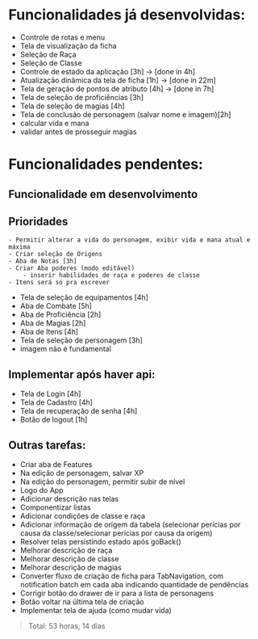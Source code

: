 # Funcionalidades já desenvolvidas:

-   Controle de rotas e menu
-   Tela de visualização da ficha
-   Seleção de Raça
-   Seleção de Classe
-   Controle de estado da aplicação [3h] -> [done in 4h]
-   Atualização dinâmica da tela de ficha [1h] -> [done in 22m]
-   Tela de geração de pontos de atributo [4h] -> [done in 7h]
-   Tela de seleção de proficiências [3h]
-   Tela de seleção de magias [4h]
-   Tela de conclusão de personagem (salvar nome e imagem)[2h]
-   calcular vida e mana
-   validar antes de prosseguir magias

# Funcionalidades pendentes:

## Funcionalidade em desenvolvimento

## Prioridades

    - Permitir alterar a vida do personagem, exibir vida e mana atual e máxima
    - Criar seleção de Origens
    - Aba de Notas [3h]
    - Criar Aba poderes (modo editável)
        - inserir habilidades de raça e poderes de classe
    - Itens será só pra escrever

-   Tela de seleção de equipamentos [4h]
-   Aba de Combate [5h]
-   Aba de Proficiência [2h]
-   Aba de Magias [2h]
-   Aba de Itens [4h]
-   Tela de seleção de personagem [3h]
-   imagem não é fundamental

## Implementar após haver api:

-   Tela de Login [4h]
-   Tela de Cadastro [4h]
-   Tela de recuperação de senha [4h]
-   Botão de logout [1h]

## Outras tarefas:

-   Criar aba de Features
-   Na edição de personagem, salvar XP
-   Na edição do personagem, permitir subir de nível
-   Logo do App
-   Adicionar descrição nas telas
-   Componentizar listas
-   Adicionar condições de classe e raça
-   Adicionar informação de origem da tabela (selecionar perícias por causa da classe/selecionar perícias por causa da origem)
-   Resolver telas persistindo estado após goBack()
-   Melhorar descrição de raça
-   Melhorar descrição de classe
-   Melhorar descrição de magias
-   Converter fluxo de criação de ficha para TabNavigation, com notification batch em cada aba indicando quantidade de pendências
-   Corrigir botão do drawer de ir para a lista de personagens
-   Botão voltar na última tela de criação
-   Implementar tela de ajuda (como mudar vida)

> Total: 53 horas, 14 dias
